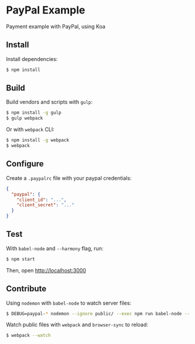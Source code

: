 # PayPal Example

Payment example with PayPal, using Koa

## Install

Install dependencies:

```bash
$ npm install
```

## Build

Build vendors and scripts with `gulp`:

```bash
$ npm install -g gulp
$ gulp webpack
```

Or with `webpack` CLI:

```bash
$ npm install -g webpack
$ webpack
```

## Configure

Create a `.paypalrc` file with your paypal credentials:

```json
{
  "paypal": {
    "client_id": "...",
    "client_secret": "..."
  }
}
```

## Test

With `babel-node` and `--harmony` flag, run:

```bash
$ npm start
```

Then, open [http://localhost:3000](http://localhost:3000)

## Contribute

Using `nodemon` with `babel-node` to watch server files:

```bash
$ DEBUG=paypal-* nodemon --ignore public/ --exec npm run babel-node -- server.js
```

Watch public files with `webpack` and `browser-sync` to reload:

```bash
$ webpack --watch
```
